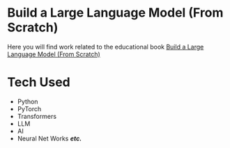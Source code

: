 # Build a Large Language Model (From Scratch)

Here you will find work related to the educational book [Build a Large Language Model (From Scratch)](https://www.manning.com/books/build-a-large-language-model-from-scratch)

# Tech Used
- Python
- PyTorch
- Transformers
- LLM
- AI 
- Neural Net Works
***etc.***

